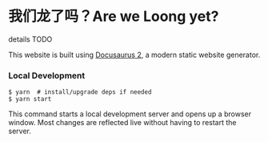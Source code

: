 # 我们龙了吗？Are we Loong yet?

details TODO

This website is built using [Docusaurus 2](https://docusaurus.io/), a modern static website generator.

### Local Development

```
$ yarn  # install/upgrade deps if needed
$ yarn start
```

This command starts a local development server and opens up a browser window. Most changes are reflected live without having to restart the server.
